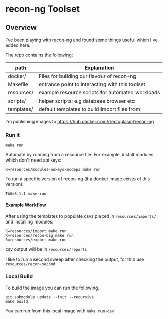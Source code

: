 # recon-ng Toolset

Overview
---

I've been playing with [recon-ng](https://github.com/lanmaster53/recon-ng/) and found some things useful which I've added here.

The repo contains the following:

| path       | Explanation |
|---         |---|
| docker/    | Files for building our flavour of recon-ng |
| Makefile   | entrance point to interacting with this toolset |
| resources/ | example resource scripts for automated workloads |
| scripts/   | helper scripts; e.g database browser etc |
| templates/ | default templates to build import files from |

I'm publishing images to https://hub.docker.com/r/ectoplasm/recon-ng

### Run it

`make run`

Automate by running from a resource file. For example, install modules which don't need api keys:

`R=resources/modules-nokeys-nodeps make run`

To run a specific version of recon-ng (if a docker image exists of this version):

`TAG=5.1.1 make run`

#### Example Workflow

After using the templates to populate csvs placed in `resources/imports/` and installing modules:

```
R=resources/import make run
R=resources/recon-big make run
R=resources/export make run
```

csv output will be in `resources/reports`

I like to run a second sweep after checking the output, for this use `resources/recon-second`

### Local Build

To build the image you can run the following. 

```
git submodule update --init --recursive
make build
```

You can run from this local image with `make run-dev`
